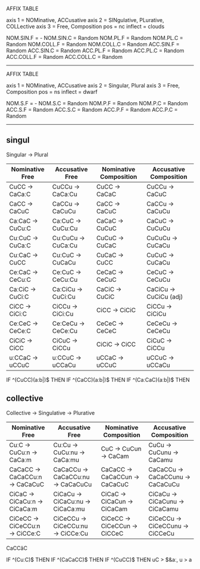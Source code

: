 AFFIX TABLE

axis 1 = NOMinative, ACCusative
axis 2 = SINgulative, PLurative, COLLective
axis 3 = Free, Composition
pos = nc
inflect = clouds

NOM.SIN.F = -
NOM.SIN.C = Random
NOM.PL.F = Random
NOM.PL.C = Random
NOM.COLL.F = Random
NOM.COLL.C = Random
ACC.SIN.F = Random
ACC.SIN.C = Random
ACC.PL.F = Random
ACC.PL.C = Random
ACC.COLL.F = Random
ACC.COLL.C = Random

------------------------

AFFIX TABLE

axis 1 = NOMinative, ACCusative
axis 2 = Singular, Plural
axis 3 = Free, Composition
pos = ns
inflect = dwarf

NOM.S.F = -
NOM.S.C = Random
NOM.P.F = Random
NOM.P.C = Random
ACC.S.F = Random
ACC.S.C = Random
ACC.P.F = Random
ACC.P.C = Random



--------------------------------------------------------------------------------

singul
---

Singular → Plural

Nominative Free | Accusative Free 	| Nominative Composition | Accusative Composition
--------------- | ----------------- | ------------- | -----------------
CuCC	→ CaCaːC	| CuCCu	 	→ CaCaːCu | CuCC	→ CaCaC	| CuCCu		→ CaCuC
CaCC	→ CaCuC		| CaCCu	 	→ CaCuCu	| CaCC	→ CaCuC	| CaCCu	 	→ CaCuCu
CaːCaC	→ CuCuːC	| CaːCuC		→ CuCuːCu | CaCaC → CuCuC	| CaCuC	 	→ CuCuCu
CuːCuC	→ CuCaːC	| CuːCuCu	→ CuCaːCu | CuCuC → CuCaC	| CuCuCu	→ CuCaCu
CuːCaC	→ CuCC		| CuːCuC		→ CuCaCu	| CuCaC → CuCC	| CuCuC	 	→ CuCaCu
CeːCaC	→ CeCuːC	| CeːCuC		→ CeCuːCu | CeCaC → CeCuC	| CeCuC	 	→ CeCuCu
CaːCiC	→ CuCiːC	| CaːCiCu 	→ CuCiːCu | CaCiC → CuCiC	| CaCiCu	→ CuCiCu (adj)
CiCC	→ CiCiːC	| CiCCu	 	→ CiCiːCu | CiCC	→ CiCiC	| CiCCu	 	→ CiCiCu
CeːCeC	→ CeCeːC	| CeːCeCu → CeCeːCu	| CeCeC → CeCeC	| CeCeCu	→ CeCeCu
CiCiC	→ CiCC		| CiCuC	 	→ CiCCu	 	| CiCiC → CiCC	| CiCuC	 	→ CiCCu
uːCCaC	→ uCCuC		| uːCCuC	→ uCCaCu	 	| uCCaC	→ uCCuC		| uCCuC	→ uCCaCu


IF ^(CuCC)(aːb|)$ THEN
IF ^(CaCC)(aːb|)$ THEN
IF ^(CaːCaC)(aːb|)$ THEN

collective
----

Collective → Singulative → Plurative

Nominative Free 								| Accusative Free 								| Nominative Composition 				| Accusative Composition
------------------------------- | ------------------------------- | ----------------------------- | ----------------------------------
CuːC			→	CuCuːn 		→	CaCaːm			|	CuːCu		→	CuCuːnu		→	CaCaːmu		|	CuC			→	CuCun			→	CaCam		|	CuCu		→	CuCunu		→	CaCamu
CaCaCC	→	CaCaCCuːn	→	CaCaCuC		|	CaCaCCu	→	CaCaCCuːnu	→	CaCaCuCu	|	CaCaCC	→	CaCaCCun	→	CaCaCuC	|	CaCaCCu	→	CaCaCCunu	→	CaCaCuCu
CiCaC 	→	CiCaCuːn		→ CiCaCaːm	|	CiCaCu	→	CiCaCuːnu	→	CiCaCaːmu	|	CiCaC 	→	CiCaCun		→ CiCaCam	|	CiCaCu	→	CiCaCunu	→	CiCaCamu
CiCeCC 	→	CiCeCCuːn	→ CiCCeːC 	|	CiCeCCu	→	CiCeCCuːnu	→	CiCCeːCu		|	CiCeCC 	→	CiCeCCun	→ CiCCeC 	|	CiCeCCu	→	CiCeCCunu	→	CiCCeCu


CaCCâC

IF ^(CuːC)$ THEN
IF ^(CaCaCC)$ THEN
IF ^(CuCC)$ THEN uC > $&aː, u > a
